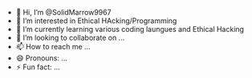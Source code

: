 - 👋 Hi, I’m @SolidMarrow9967
- 👀 I’m interested in Ethical HAcking/Programming
- 🌱 I’m currently learning various coding laungues and Ethical Hacking
- 💞️ I’m looking to collaborate on ...
- 📫 How to reach me ...
- 😄 Pronouns: ...
- ⚡ Fun fact: ...

<!---
SolidMarrow9967/SolidMarrow9967 is a ✨ special ✨ repository because its `README.md` (this file) appears on your GitHub profile.
You can click the Preview link to take a look at your changes.
--->

